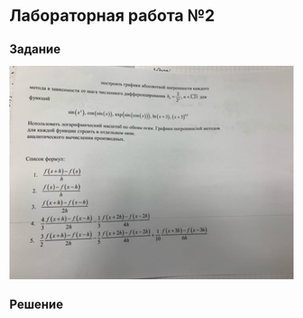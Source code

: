 # Лабораторная работа №2

## Задание

![](https://github.com/vihlancevk/5semComputationalMathematics/blob/master/1Lab/task.jpeg)

## Решение

![]()

![]()

![]()

![]()

![]()
